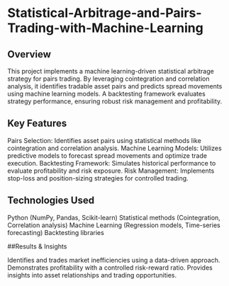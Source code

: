 # Statistical-Arbitrage-and-Pairs-Trading-with-Machine-Learning

## Overview

This project implements a machine learning-driven statistical arbitrage strategy for pairs trading. By leveraging cointegration and correlation analysis, it identifies tradable asset pairs and predicts spread movements using machine learning models. A backtesting framework evaluates strategy performance, ensuring robust risk management and profitability.

## Key Features

Pairs Selection: Identifies asset pairs using statistical methods like cointegration and correlation analysis.
Machine Learning Models: Utilizes predictive models to forecast spread movements and optimize trade execution.
Backtesting Framework: Simulates historical performance to evaluate profitability and risk exposure.
Risk Management: Implements stop-loss and position-sizing strategies for controlled trading.

## Technologies Used

Python (NumPy, Pandas, Scikit-learn)
Statistical methods (Cointegration, Correlation analysis)
Machine Learning (Regression models, Time-series forecasting)
Backtesting libraries

##Results & Insights

Identifies and trades market inefficiencies using a data-driven approach.
Demonstrates profitability with a controlled risk-reward ratio.
Provides insights into asset relationships and trading opportunities.
